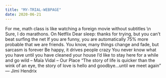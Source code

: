 ```yaml
---
title: "MY-TRIAL-WEBPAGE"
date: 2020-06-21
---
```


For me, math class is like watching a foreign movie without subtitles \n
Sure, I do marathons. On Netflix
Dear sleep: thanks for trying, but you can’t beat surfing the net
If you are funny, you are automatically 75% more probable that we are friends. You know, many things change and fade, but sarcasm is forever
Be happy, it drives people crazy
You never know what you have until you have cleaned your house
I’d like to stay here for a while and go wild – Maïa Vidal – Our Place
“The story of life is quicker than the wink of an eye, the story of love is hello and goodbye…until we meet again”  ― Jimi Hendrix
